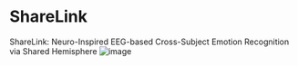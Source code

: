 # ShareLink
ShareLink: Neuro-Inspired EEG-based Cross-Subject Emotion Recognition via Shared Hemisphere
![image](https://github.com/user-attachments/assets/ab4682a7-60ee-46ef-8f03-ef7eac7cce64)

